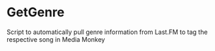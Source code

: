 GetGenre
========

Script to automatically pull genre information from Last.FM to tag the respective song in Media Monkey
